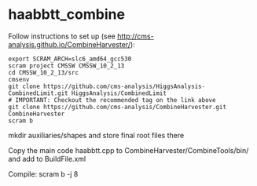 # haabbtt_combine
Follow instructions to set up (see http://cms-analysis.github.io/CombineHarvester/):
```
export SCRAM_ARCH=slc6_amd64_gcc530
scram project CMSSW CMSSW_10_2_13
cd CMSSW_10_2_13/src
cmsenv
git clone https://github.com/cms-analysis/HiggsAnalysis-CombinedLimit.git HiggsAnalysis/CombinedLimit
# IMPORTANT: Checkout the recommended tag on the link above
git clone https://github.com/cms-analysis/CombineHarvester.git CombineHarvester
scram b
```

mkdir auxiliaries/shapes and store final root files there

Copy the main code haabbtt.cpp to CombineHarvester/CombineTools/bin/ and add to BuildFile.xml

Compile: scram b -j 8
